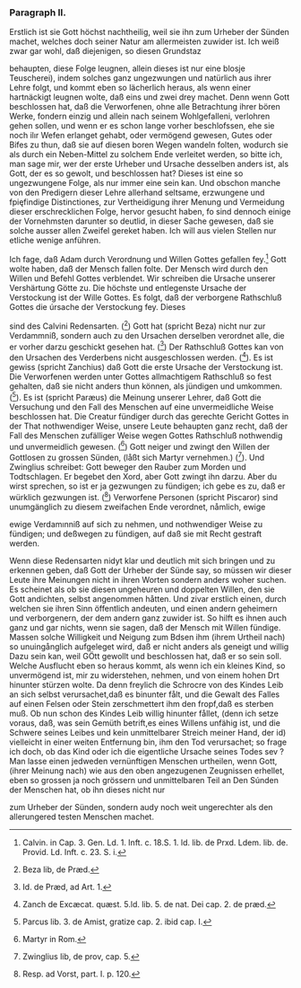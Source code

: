

### Paragraph II. ###

Erstlich ist sie Gott höchst nachtheilig,
weil sie ihn zum Urheber der Sünden machet, welches
doch seiner Natur am allermeisten zuwider ist. Ich
weiß zwar gar wohl, daß diejenigen, so diesen Grundstaz
<!-- Seite 168 -->
behaupten, diese Folge leugnen, allein dieses ist nur
eine blosje Teuscherei), indem solches ganz ungezwungen 
und natürlich aus ihrer Lehre folgt, und kommt
eben so lächerlich heraus, als wenn einer hartnäckigt
leugnen wolte, daß eins und zwei drey machet. Denn
wenn Gott beschlossen hat, daß die Verworfenen,
ohne alle Betrachtung ihrer bören Werke, fondern einzig
und allein nach seinem Wohlgefalleni, verlohren
gehen sollen, und wenn er es schon lange vorher beschlofssen,
ehe sie noch ilır Wefen erlanget gehabt, oder vermögend
gewesen, Gutes oder Bifes zu thun, daß sie
auf diesen boren Wegen wandeln folten, wodurch sie als
durch ein Neben-Mittel zu solchem Ende verleitet werden,
so bitte ich, man sage mir, wer der erste Urheber
und Ursache desselben anders ist, als Gott, der es so
gewolt, und beschlossen hat? Dieses ist eine so ungezwungene
Folge, als nur immer eine sein kan. Und
obschon manche von den Predigern dieser Lehre allerhand
seltsame, erzwungene und fpięfindige Distinctiones,
zur Vertheidigung ihrer Menung und Vermeidung
dieser erschrecklichen Folge, hervor gesucht haben,
fo sind dennoch einige der Vornehmsten darunter so
deutlid, in dieser Sache gewesen, daß sie solche ausser
allen Zweifel gereket haben. Ich will aus vielen
Stellen nur etliche wenige anführen.

Ich fage, daß Adam durch Verordnung
und Willen Gottes gefallen fey.[^k6f2] Gott wolte
haben, daß der Mensch fallen folte. Der Mensch 
wird durch den Willen und Befehl Gottes verblendet.
Wir schreiben die Ursache unserer Vershärtung
Götte zu. Die höchste und entlegenste
Ursache der Verstockung ist der Wille Gottes.
Es folgt, daß der verborgene Rathschluß
Gottes die úrsache der Verstockung fey. Dieses
<!-- Seite 169 -->
sind des Calvini Redensarten. ([^k6p2f3]) Gott hat 
(spricht Beza) nicht nur zur Verdammniß, sondern
auch zu den Ursachen derselben verordnet alle, die
er vorher darzu geschickt gesehen hat. ([^k6p2f4]) Der 
Rathschluß Gottes kan von den Ursachen des 
Verderbens nicht ausgeschlossen werden. ([^k6p2f5]). Es 
ist gewiss (spricht Zanchius) daß Gott die erste 
Ursache der Verstockung ist. Die Verworfenen 
werden unter Gottes allmachtigem Rathschluß 
so fest gehalten, daß sie nicht anders thun können, 
als jündigen und umkommen. ([^k6p2f6]). Es ist (spricht 
Paræus) die Meinung unserer Lehrer, daß Gott 
die Versuchung und den Fall des Menschen auf 
eine unvermeidliche Weise beschlossen hat. Die 
Creatur fündiger durch das gerechte Gericht 
Gottes in der That nothwendiger Weise, unsere 
Leute behaupten ganz recht, daß der Fall des 
Menschen zufälliger Weise wegen Gottes Rathschluß 
nothwendig und unvermeidlich gewesen. 
([^k6p2f7]) Gott neiger und zwingt den Willen der 
Gottlosen zu grossen Sünden, (låßt sich Martyr 
vernehmen.) ([^k6p2f8]). Und Zwinglius schreibet: Gott 
beweger den Rauber zum Morden und Todtschlagen. 
Er begebet den Xord, aber Gott 
zwingt ihn darzu. Aber du wirst sprechen, so
ist er ja gezwungen zu fündigen; ich gebe es zu,
daß er würklich gezwungen ist. ([^k6p2f9]) Verworfene
Personen (spricht Piscaror) sind unumgänglich
zu diesem zweifachen Ende verordnet, nåmlich, ewige
<!-- Seite 170 -->
ewige Verdamınniß auf sich zu nehmen, und nothwendiger
Weise zu fündigen; und deßwegen zu
fündigen, auf daß sie mit Recht gestraft werden.

Wenn diese Redensarten nidyt klar und deutlich mit
sich bringen und zu erkennen geben, daß Gott der Urheber
der Sünde say, so müssen wir dieser Leute ihre Meinungen
nicht in ihren Worten sondern anders woher
suchen. Es scheinet als ob sie diesen ungeheuren und doppelten
Willen, den sie Gott andichten, selbst angenommen
håtten. Und zivar erstlich einen, durch welchen sie
ihren Sinn öffentlich andeuten, und einen andern geheimern
und verborgenern, der dem andern ganz zuwider
ist. So hilft es ihnen auch ganz und gar nichts, wenn
sie sagen, daß der Mensch mit Willen fündige. Massen
solche Willigkeit und Neigung zum Bdsen ihm (ihrem
Urtheil nach) so unuingånglich aufgeleget wird, daß er
nicht anders als geneigt und willig Dazu sein kan, weil
GÖtt gewollt und beschlossen hat, daß er so sein soll.
Welche Ausflucht eben so heraus kommt, als wenn ich
ein kleines Kind, so unvermögend ist, mir zu widerstehen,
nehmen, und von einem hohen Drt hinunter stürzen wolte.
Da denn freylich die Schrocre von des Kindes Leib
an sich selbst verursachet,daß es binunter fålt, und die Gewalt
des Falles auf einen Felsen oder Stein zerschmettert
ihm den fropf,daß es sterben muß. Ob nun schon des
Kindes Leib willig hinunter fållet, (denn ich setze voraus,
daß, was sein Gemüth betrift,es eines Willens unfähig
ist, und die Schwere seines Leibes und kein unmittelbarer
Streich meiner Hand, der id) vielleicht in einer weiten
Entfernung bin, ihm
 den Tod verursachet; so frage
ich doch, ob das Kind oder ich die eigentliche Ursache seines
Todes sev ? Man lasse einen jedweden vernünftigen
Menschen urtheilen, wenn Gott, (ihrer Meinung nach)
wie aus den oben angezugenen Zeugnissen erhellet, eben
so grossen ja noch grössern und unmittelbaren Teil an
Den Súnden der Menschen hat, ob ihn dieses nicht nur
<!-- Seite 170 --><!-- content-0130.xml -->
zum Urheber der Sünden, sondern audy noch weit ungerechter
als den allerungered testen Menschen machet.



[^k6f2]: Calvin. in Cap. 3. Gen. Ld. 1. Inft. c. 18.S. 1. ld. lib. de Prxd. Ldem. lib. de. Provid. Ld. Inft. c. 23. S. i.
[^k6p2f3]: Beza lib, de Præd. 
[^k6p2f4]: Id. de Præd, ad Art. 1. 
[^k6p2f5]: Zanch de Excæcat. quæst. 5.ld. lib. 5. de nat. Dei cap. 2. de præd.
[^k6p2f6]: Parcus lib. 3. de Amist, gratize cap. 2. ibid cap. I.
[^k6p2f7]: Martyr in Rom.
[^k6p2f8]: Zwinglius lib, de prov, cap. 5.
[^k6p2f9]: Resp. ad Vorst, part. I. p. 120.
